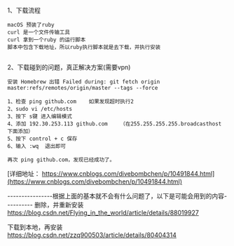 
1、下载流程
```
macOS 预装了ruby
curl 是一个文件传输工具
curl 拿到一个ruby 的运行脚本
脚本中包含下载地址，所以ruby执行脚本就是去下载，并执行安装


```

2、下载碰到的问题，真正解决方案(需要vpn)
```
安装 Homebrew 出错 Failed during: git fetch origin master:refs/remotes/origin/master --tags --force

1、检查 ping github.com    如果发现超时执行2
2、sudo vi /etc/hosts
3、按下 s键 进入编辑模式
4、添加 192.30.253.113 github.com    （在255.255.255.255.broadcasthost 下面添加）
5、按下 control + c 保存
6、输入 :wq  退出即可

再次 ping github.com，发现已经成功了。

```
[详细地址： https://www.cnblogs.com/divebombchen/p/10491844.html](https://www.cnblogs.com/divebombchen/p/10491844.html)

----------------根据上面的基本就不会有什么问题了，以下是可能会用到的内容----------
删除，并重新安装
https://blog.csdn.net/Flying_in_the_world/article/details/88019927

下载到本地，再安装
https://blog.csdn.net/zzq900503/article/details/80404314